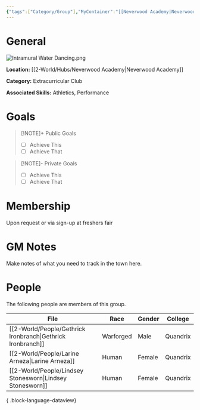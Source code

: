 ```yaml
---
{"tags":["Category/Group"],"MyContainer":"[[Neverwood Academy|Neverwood Academy]]","MyCategory":"Extracurricular Club","image":"Intramural Water Dancing.png","obsidianUIMode":"preview","leaders":null,"staff":null,"members":null,"initiates":null,"primary_contact":null,"Skill1":"Athletics","Skill2":"Performance","dg-publish":true,"dg-path":"World/Groups/Extracurricular Club/Intramural Water-Dancing Club.md","permalink":"/world/groups/extracurricular-club/intramural-water-dancing-club/","dgPassFrontmatter":true,"updated":"2025-09-29T12:51:56.000+01:00"}
---
```



# General

![Intramural Water Dancing.png](/img/user/z_Assets/Extracurriculars/Intramural%20Water%20Dancing.png)

**Location:** [[2-World/Hubs/Neverwood Academy\|Neverwood Academy]]

**Category:** Extracurricular Club

**Associated Skills:** Athletics, Performance

# Goals

> [!NOTE]+ Public Goals
> - [ ] Achieve This
> - [ ] Achieve That

> [!NOTE]- Private Goals
> - [ ] Achieve This
> - [ ] Achieve That

# Membership
Upon request or via sign-up at freshers fair

# GM Notes

Make notes of what you need to track in the town here. 


# People

The following people are members of this group.  


| File                                                           | Race      | Gender | College  |
| -------------------------------------------------------------- | --------- | ------ | -------- |
| [[2-World/People/Gethrick Ironbranch\|Gethrick Ironbranch]] | Warforged | Male   | Quandrix |
| [[2-World/People/Larine Arneza\|Larine Arneza]]             | Human     | Female | Quandrix |
| [[2-World/People/Lindsey Stonesworn\|Lindsey Stonesworn]]   | Human     | Female | Quandrix |

{ .block-language-dataview}
